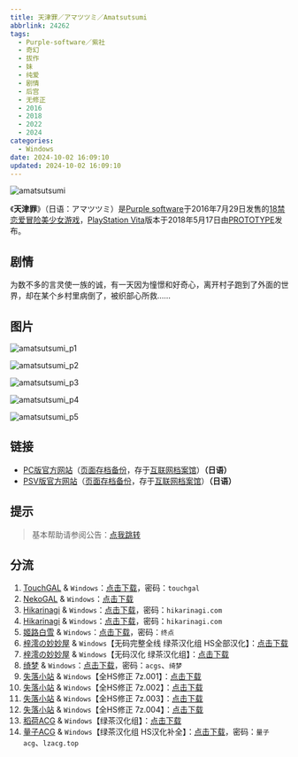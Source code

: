 ```yaml
---
title: 天津罪／アマツツミ／Amatsutsumi
abbrlink: 24262
tags:
  - Purple-software／紫社
  - 奇幻
  - 拔作
  - 妹
  - 纯爱
  - 剧情
  - 后宫
  - 无修正
  - 2016
  - 2018
  - 2022
  - 2024
categories:
  - Windows
date: 2024-10-02 16:09:10
updated: 2024-10-02 16:09:10
---
```


![amatsutsumi](https://unpkg.com/galgame/img/amatsutsumi.webp)

《**天津罪**》（日语：アマツツミ）是[Purple software](https://zh.wikipedia.org/wiki/Purple_software)于2016年7月29日发售的[18禁](https://zh.wikipedia.org/wiki/日本成人遊戲)[恋爱冒险](https://zh.wikipedia.org/wiki/戀愛冒險)[美少女游戏](https://zh.wikipedia.org/wiki/美少女游戏)，[PlayStation Vita](https://zh.wikipedia.org/wiki/PlayStation_Vita)版本于2018年5月17日由[PROTOTYPE](https://zh.wikipedia.org/w/index.php?title=PROTOTYPE_(企業)&action=edit&redlink=1)发布。

<!-- more -->

## 剧情

为数不多的言灵使一族的诚，有一天因为憧憬和好奇心，离开村子跑到了外面的世界，却在某个乡村里病倒了，被织部心所救……

## 图片

![amatsutsumi_p1](https://unpkg.com/galgame/img/amatsutsumi_p1.webp)

![amatsutsumi_p2](https://unpkg.com/galgame/img/amatsutsumi_p2.webp)

![amatsutsumi_p3](https://unpkg.com/galgame/img/amatsutsumi_p3.webp)

![amatsutsumi_p4](https://unpkg.com/galgame/img/amatsutsumi_p4.webp)

![amatsutsumi_p5](https://unpkg.com/galgame/img/amatsutsumi_p5.webp)

## 链接

- [PC版官方网站](http://www.purplesoftware.jp/products/amatsutsumi/index.html)（[页面存档备份](https://web.archive.org/web/20200805043431/http://www.purplesoftware.jp/products/amatsutsumi/index.html)，存于[互联网档案馆](https://zh.wikipedia.org/wiki/互联网档案馆)）**（日语）**
- [PSV版官方网站](https://www.prot.co.jp/psv/amatsutsumi/index.html)（[页面存档备份](https://web.archive.org/web/20200413023229/https://www.prot.co.jp/psv/amatsutsumi/index.html)，存于[互联网档案馆](https://zh.wikipedia.org/wiki/互联网档案馆)）**（日语）**

## 提示

> 基本帮助请参阅公告：[点我跳转](/p/announcement/)

## 分流

1. [TouchGAL](https://touchgal.net/) & `Windows`：[点击下载](https://pan.touchgal.net/s/qbXTb)，密码：`touchgal`
2. [NekoGAL](https://www.nekogal.com/) & `Windows`：[点击下载](https://pan.nekogal.top/s/lMBcM)
3. [Hikarinagi](https://www.hikarinagi.com/) & `Windows`：[点击下载](https://pan.himoe.uk/s/N9zTr)，密码：`hikarinagi.com`
4. [Hikarinagi](https://www.hikarinagi.com/) & `Windows`：[点击下载](https://pan.himoe.uk/s/KrzzUv)，密码：`hikarinagi.com`
5. [姬路白雪](https://jlbx.xyz/) & `Windows`：[点击下载](https://pan.jlbx.xyz/?s=%E5%A4%A9%E6%B4%A5%E7%BD%AA)，密码：`终点`
6. [梓澪の妙妙屋](https://zi0.cc/) & `Windows`【无码完整全线 绿茶汉化组 HS全部汉化】：[点击下载](https://zi0.cc/d/%60%E3%80%90%E5%90%88%E9%9B%86%E7%B3%BB%E5%88%97%E3%80%91/%E5%8D%97%2BGalGame%E6%B1%89%E5%8C%96%E5%8C%BA%E5%85%A8%E5%8C%BA%E8%B5%84%E6%BA%90%E5%A4%87%E4%BB%BD/1/19/%5BPurple%20software%5D%20%E3%82%A2%E3%83%9E%E3%83%84%E3%83%84%E3%83%9F%20%20%E5%A4%A9%E6%B4%A5%E7%BD%AA%20%E6%97%A0%E7%A0%81%E5%AE%8C%E6%95%B4%E5%85%A8%E7%BA%BF%E6%B1%89%E5%8C%96%E7%A1%AC%E7%9B%98%E7%89%88%5B%E7%BB%BF%E8%8C%B6%E6%B1%89%E5%8C%96%E7%BB%84%5D(HS%E5%85%A8%E9%83%A8%E6%B1%89%E5%8C%96).zip?sign=bBINHgac__xudimWGmarXn7PT27bA__p8QgjE4VJSkk=:0)
7. [梓澪の妙妙屋](https://zi0.cc/) & `Windows`【无码汉化 绿茶汉化组】：[点击下载](https://zi0.cc/d/%60%E3%80%90%E5%90%88%E9%9B%86%E7%B3%BB%E5%88%97%E3%80%91/%E5%8D%97%2BGalGame%E6%B1%89%E5%8C%96%E5%8C%BA%E5%85%A8%E5%8C%BA%E8%B5%84%E6%BA%90%E5%A4%87%E4%BB%BD/1/19/%5BPurple%20software%5D%20%E3%82%A2%E3%83%9E%E3%83%84%E3%83%84%E3%83%9F%20%20%E5%A4%A9%E6%B4%A5%E7%BD%AA%20%E6%97%A0%E7%A0%81%E6%B1%89%E5%8C%96%E7%A1%AC%E7%9B%98%E7%89%88%5B%E7%BB%BF%E8%8C%B6%E6%B1%89%E5%8C%96%E7%BB%84%5D.zip?sign=kBYoTaC89F2EqTWkCpS-UppmKd0mRZUFdUDExUNoDNU=:0)
8. [绮梦](https://acgs.one/) & `Windows`：[点击下载](https://acgs.one/game/68.html)，密码：`acgs`、`绮梦`
9. [失落小站](https://www.shinnku.com/) & `Windows`【全HS修正 7z.001】：[点击下载](https://www.shinnku.com/api/download/0/win/%E5%A4%A9%E6%B4%A5%E7%BD%AA/%E5%A4%A9%E6%B4%A5%E7%BD%AA(%E5%85%A8HS%E4%BF%AE%E6%AD%A3).7z.001)
10. [失落小站](https://www.shinnku.com/) & `Windows`【全HS修正 7z.002】：[点击下载](https://www.shinnku.com/api/download/0/win/%E5%A4%A9%E6%B4%A5%E7%BD%AA/%E5%A4%A9%E6%B4%A5%E7%BD%AA(%E5%85%A8HS%E4%BF%AE%E6%AD%A3).7z.002)
11. [失落小站](https://www.shinnku.com/) & `Windows`【全HS修正 7z.003】：[点击下载](https://www.shinnku.com/api/download/0/win/%E5%A4%A9%E6%B4%A5%E7%BD%AA/%E5%A4%A9%E6%B4%A5%E7%BD%AA(%E5%85%A8HS%E4%BF%AE%E6%AD%A3).7z.003)
12. [失落小站](https://www.shinnku.com/) & `Windows`【全HS修正 7z.004】：[点击下载](https://www.shinnku.com/api/download/0/win/%E5%A4%A9%E6%B4%A5%E7%BD%AA/%E5%A4%A9%E6%B4%A5%E7%BD%AA(%E5%85%A8HS%E4%BF%AE%E6%AD%A3).7z.004)
13. [稻荷ACG](https://amoebi.com/) & `Windows`【绿茶汉化组】：[点击下载](https://sakustar.com/art/7576)
14. [量子ACG](https://lzacg.org/) & `Windows`【绿茶汉化组 HS汉化补全】：[点击下载](https://lzacg.org/5548)，密码：`量子acg`、`lzacg.top`

